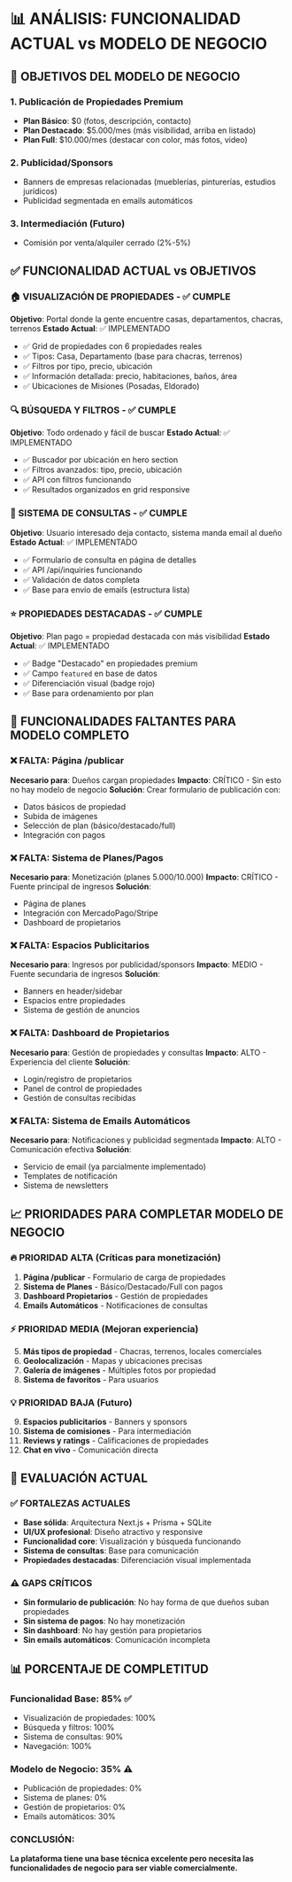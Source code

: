 # 📊 ANÁLISIS: FUNCIONALIDAD ACTUAL vs MODELO DE NEGOCIO

## 🎯 **OBJETIVOS DEL MODELO DE NEGOCIO**

### **1. Publicación de Propiedades Premium**
- **Plan Básico**: $0 (fotos, descripción, contacto)
- **Plan Destacado**: $5.000/mes (más visibilidad, arriba en listado)
- **Plan Full**: $10.000/mes (destacar con color, más fotos, video)

### **2. Publicidad/Sponsors**
- Banners de empresas relacionadas (mueblerías, pinturerías, estudios jurídicos)
- Publicidad segmentada en emails automáticos

### **3. Intermediación (Futuro)**
- Comisión por venta/alquiler cerrado (2%-5%)

## ✅ **FUNCIONALIDAD ACTUAL vs OBJETIVOS**

### **🏠 VISUALIZACIÓN DE PROPIEDADES - ✅ CUMPLE**
**Objetivo**: Portal donde la gente encuentre casas, departamentos, chacras, terrenos
**Estado Actual**: ✅ IMPLEMENTADO
- ✅ Grid de propiedades con 6 propiedades reales
- ✅ Tipos: Casa, Departamento (base para chacras, terrenos)
- ✅ Filtros por tipo, precio, ubicación
- ✅ Información detallada: precio, habitaciones, baños, área
- ✅ Ubicaciones de Misiones (Posadas, Eldorado)

### **🔍 BÚSQUEDA Y FILTROS - ✅ CUMPLE**
**Objetivo**: Todo ordenado y fácil de buscar
**Estado Actual**: ✅ IMPLEMENTADO
- ✅ Buscador por ubicación en hero section
- ✅ Filtros avanzados: tipo, precio, ubicación
- ✅ API con filtros funcionando
- ✅ Resultados organizados en grid responsive

### **📧 SISTEMA DE CONSULTAS - ✅ CUMPLE**
**Objetivo**: Usuario interesado deja contacto, sistema manda email al dueño
**Estado Actual**: ✅ IMPLEMENTADO
- ✅ Formulario de consulta en página de detalles
- ✅ API /api/inquiries funcionando
- ✅ Validación de datos completa
- ✅ Base para envío de emails (estructura lista)

### **⭐ PROPIEDADES DESTACADAS - ✅ CUMPLE**
**Objetivo**: Plan pago = propiedad destacada con más visibilidad
**Estado Actual**: ✅ IMPLEMENTADO
- ✅ Badge "Destacado" en propiedades premium
- ✅ Campo `featured` en base de datos
- ✅ Diferenciación visual (badge rojo)
- ✅ Base para ordenamiento por plan

## 🚧 **FUNCIONALIDADES FALTANTES PARA MODELO COMPLETO**

### **❌ FALTA: Página /publicar**
**Necesario para**: Dueños cargan propiedades
**Impacto**: CRÍTICO - Sin esto no hay modelo de negocio
**Solución**: Crear formulario de publicación con:
- Datos básicos de propiedad
- Subida de imágenes
- Selección de plan (básico/destacado/full)
- Integración con pagos

### **❌ FALTA: Sistema de Planes/Pagos**
**Necesario para**: Monetización (planes $5.000/$10.000)
**Impacto**: CRÍTICO - Fuente principal de ingresos
**Solución**: 
- Página de planes
- Integración con MercadoPago/Stripe
- Dashboard de propietarios

### **❌ FALTA: Espacios Publicitarios**
**Necesario para**: Ingresos por publicidad/sponsors
**Impacto**: MEDIO - Fuente secundaria de ingresos
**Solución**:
- Banners en header/sidebar
- Espacios entre propiedades
- Sistema de gestión de anuncios

### **❌ FALTA: Dashboard de Propietarios**
**Necesario para**: Gestión de propiedades y consultas
**Impacto**: ALTO - Experiencia del cliente
**Solución**:
- Login/registro de propietarios
- Panel de control de propiedades
- Gestión de consultas recibidas

### **❌ FALTA: Sistema de Emails Automáticos**
**Necesario para**: Notificaciones y publicidad segmentada
**Impacto**: ALTO - Comunicación efectiva
**Solución**:
- Servicio de email (ya parcialmente implementado)
- Templates de notificación
- Sistema de newsletters

## 📈 **PRIORIDADES PARA COMPLETAR MODELO DE NEGOCIO**

### **🔥 PRIORIDAD ALTA (Críticas para monetización)**
1. **Página /publicar** - Formulario de carga de propiedades
2. **Sistema de Planes** - Básico/Destacado/Full con pagos
3. **Dashboard Propietarios** - Gestión de propiedades
4. **Emails Automáticos** - Notificaciones de consultas

### **⚡ PRIORIDAD MEDIA (Mejoran experiencia)**
5. **Más tipos de propiedad** - Chacras, terrenos, locales comerciales
6. **Geolocalización** - Mapas y ubicaciones precisas
7. **Galería de imágenes** - Múltiples fotos por propiedad
8. **Sistema de favoritos** - Para usuarios

### **💡 PRIORIDAD BAJA (Futuro)**
9. **Espacios publicitarios** - Banners y sponsors
10. **Sistema de comisiones** - Para intermediación
11. **Reviews y ratings** - Calificaciones de propiedades
12. **Chat en vivo** - Comunicación directa

## 🎯 **EVALUACIÓN ACTUAL**

### **✅ FORTALEZAS ACTUALES**
- **Base sólida**: Arquitectura Next.js + Prisma + SQLite
- **UI/UX profesional**: Diseño atractivo y responsive
- **Funcionalidad core**: Visualización y búsqueda funcionando
- **Sistema de consultas**: Base para comunicación
- **Propiedades destacadas**: Diferenciación visual implementada

### **⚠️ GAPS CRÍTICOS**
- **Sin formulario de publicación**: No hay forma de que dueños suban propiedades
- **Sin sistema de pagos**: No hay monetización
- **Sin dashboard**: No hay gestión para propietarios
- **Sin emails automáticos**: Comunicación incompleta

## 📊 **PORCENTAJE DE COMPLETITUD**

### **Funcionalidad Base**: 85% ✅
- Visualización de propiedades: 100%
- Búsqueda y filtros: 100%
- Sistema de consultas: 90%
- Navegación: 100%

### **Modelo de Negocio**: 35% ⚠️
- Publicación de propiedades: 0%
- Sistema de planes: 0%
- Gestión de propietarios: 0%
- Emails automáticos: 30%

### **CONCLUSIÓN**: 
**La plataforma tiene una base técnica excelente pero necesita las funcionalidades de negocio para ser viable comercialmente.**
